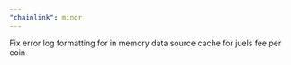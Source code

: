 ```yaml
---
"chainlink": minor
---
```


Fix error log formatting for in memory data source cache for juels fee per coin
